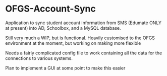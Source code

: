 # OFGS-Account-Sync

Application to sync student account information from SMS (Edumate ONLY at present) into AD, Schoolbox, and a MySQL database. 

Still very much a WIP, but is functional. Heavily customised to the OFGS environment at the moment, but working on making more flexible 

Needs a fairly complicated config file to work containing all the data for the connections to various systems. 

Plan to implement a GUI at some point to make this easier
